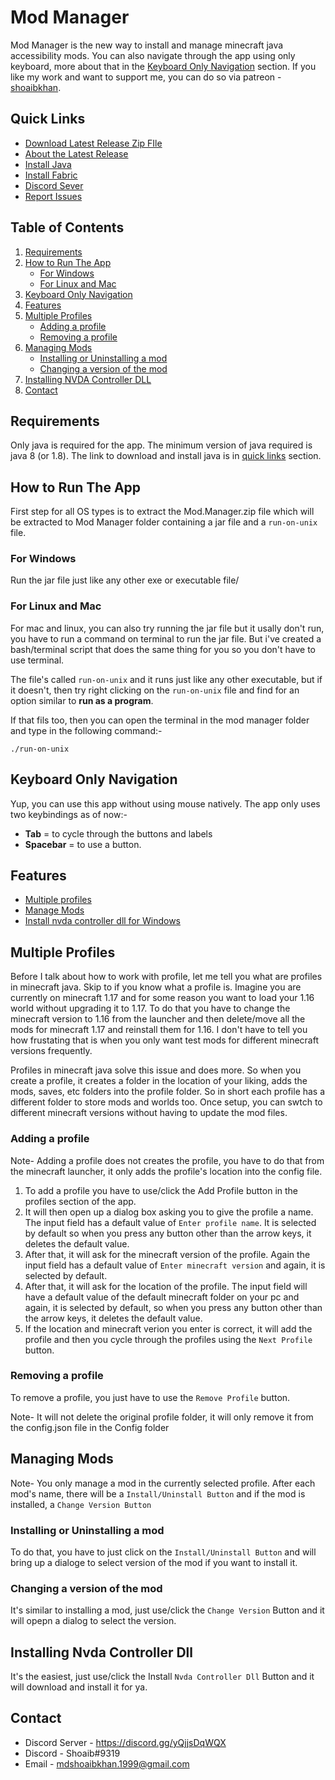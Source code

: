 # Mod Manager

Mod Manager is the new way to install and manage minecraft java accessibility mods. You can also navigate through the app using only keyboard, more about that in the [Keyboard Only Navigation](#keyboard-only-navigation) section.
If you like my work and want to support me, you can do so via patreon - [shoaibkhan](https://www.patreon.com/shoaibkhan).

## Quick Links

- [Download Latest Release Zip FIle](https://github.com/accessible-minecraft/mod-manager/releases/latest/download/Mod.Manager.zip)
- [About the Latest Release](https://github.com/accessible-minecraft/mod-manager/releases/latest/)
- [Install Java](https://www.java.com/en/download/)
- [Install Fabric](https://fabricmc.net/wiki/install)
- [Discord Sever](https://discord.gg/yQjjsDqWQX)
- [Report Issues](https://github.com/accessible-minecraft/mod-manager/issues)

## Table of Contents

1. [Requirements](#requirements)
2. [How to Run The App](#how-to-run-the-app)
	- [For Windows](#for-windows)
	- [For Linux and Mac](#for-linux-and-mac)
3. [Keyboard Only Navigation](#keyboard-only-navigation)
4. [Features](#features)
5. [Multiple Profiles](#multiple-profiles)
	- [Adding a profile](#adding-a-profile)
	- [Removing a profile](#removing-a-profile)
6. [Managing Mods](#managing-mods)
	- [Installing or Uninstalling a mod](#installing-or-uninstalling-a-mod)
	- [Changing a version of the mod](#changing-a-version-of-the-mod)
7. [Installing NVDA Controller DLL](#installing-nvda-controller-dll)
8. [Contact](#contact)
 
## Requirements 

Only java is required for the app. The minimum version of java required is java 8 (or 1.8). The link to download and install java is in [quick links](#quick-links) section.

## How to Run The App

First step for all OS types is to extract the Mod.Manager.zip file which will be extracted to Mod Manager folder containing a jar file and a `run-on-unix` file.

### For Windows
Run the jar file just like any other exe or executable file/

### For Linux and Mac

For mac and linux, you can also try running the jar file but it usally don't run, you have to run a command on terminal to run the jar file. But i've created a bash/terminal script that does the same thing for you so you don't have to use terminal. 

The file's called `run-on-unix` and it runs just like any other executable, but if it doesn't, then try right clicking on the `run-on-unix` file and find for an option similar to **run as a program**.

If that fils too, then you can open the terminal in the mod manager folder and type in the following command:-

	./run-on-unix

## Keyboard Only Navigation

Yup, you can use this app without using mouse natively. The app only uses two keybindings as of now:-
- **Tab** = to cycle through the buttons and labels
- **Spacebar** = to use a button.

## Features

- [Multiple profiles](#multiple-profiles)
- [Manage Mods](#managing-mods)
- [Install nvda controller dll for Windows](#installing-nvda-controller-dll)

## Multiple Profiles

Before I talk about how to work with profile, let me tell you what are profiles in minecraft java. Skip to []() if you know what a profile is.
Imagine you are currently on minecraft 1.17 and for some reason you want to load your 1.16 world without upgrading it to 1.17. To do that you have to change the minecraft version to 1.16 from the launcher and then delete/move all the mods for minecraft 1.17 and reinstall them for 1.16. I don't have to tell you how frustating that is when you only want test mods for different minecraft versions frequently.

Profiles in minecraft java solve this issue and does more. So when you create a profile, it creates a folder in the location of your liking, adds the mods, saves, etc folders into the profile folder. So in short each profile has a different folder to store mods and worlds too. Once setup, you can swtch to different minecraft versions without having to update the mod files.

### Adding a profile

Note- Adding a profile does not creates the profile, you have to do that from the minecraft launcher, it only adds the profile's location into the config file.

1. To add a profile you have to use/click the Add Profile button in the profiles section of the app. 
2. It will then open up a dialog box asking you to give the profile a name. The input field has a default value of `Enter profile name`. It is selected by default so when you press any button other than the arrow keys, it deletes the default value.
3. After that, it will ask for the minecraft version of the profile. Again the input field has a default value of `Enter minecraft version` and again, it is selected by default.
4. After that, it will ask for the location of the profile. The input field will have a default value of the default minecraft folder on your pc and again, it is selected by default, so when you press any button other than the arrow keys, it deletes the default value.
5. If the location and minecraft verion you enter is correct, it will add the profile and then you cycle through the profiles using the `Next Profile` button.

### Removing a profile

To remove a profile, you just have to use the `Remove Profile` button.

Note- It will not delete the original profile folder, it will only remove it from the config.json file in the Config folder

## Managing Mods

Note- You only manage a mod in the currently selected profile.
After each mod's name, there will be a `Install/Uninstall Button` and if the mod is installed, a `Change Version Button`

### Installing or Uninstalling a mod

To do that, you have to just click on the `Install/Uninstall Button` and will bring up a dialoge to select version of the mod if you want to install it.


### Changing a version of the mod

It's similar to installing a mod, just use/click the `Change Version` Button and it will opepn a dialog to select the version.

## Installing Nvda Controller Dll

It's the easiest, just use/click the Install `Nvda Controller Dll` Button and it will download and install it for ya.

## Contact

- Discord Server - https://discord.gg/yQjjsDqWQX
- Discord - Shoaib#9319 
- Email - mdshoaibkhan.1999@gmail.com
